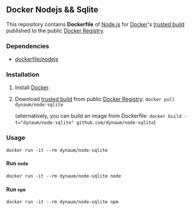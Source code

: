 ## Docker Nodejs && Sqlite


This repository contains **Dockerfile** of [Node.js](http://nodejs.org/) for [Docker](https://www.docker.io/)'s [trusted build](https://index.docker.io/u/dockerfile/nodejs/) published to the public [Docker Registry](https://index.docker.io/).


### Dependencies

* [dockerfile/nodejs](http://dockerfile.github.io/#/nodejs)


### Installation

1. Install [Docker](https://www.docker.io/).

2. Download [trusted build](https://index.docker.io/u/dynaum/node-sqlite/) from public [Docker Registry](https://index.docker.io/): `docker pull dynaum/node-sqlite`

   (alternatively, you can build an image from Dockerfile: `docker build -t="dynaum/node-sqlite" github.com/dynaum/node-sqlite`)


### Usage

    docker run -it --rm dynaum/node-sqlite

#### Run `node`

    docker run -it --rm dynaum/node-sqlite node

#### Run `npm`

    docker run -it --rm dynaum/node-sqlite npm
